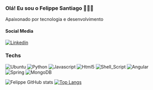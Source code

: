 ### Olá! Eu sou o Felippe Santiago 👨🏻‍💻 
Apaixonado por tecnologia e desenvolvimento

#### Social Media

[![Linkedin](	https://img.shields.io/badge/LinkedIn-0077B5?style=for-the-badge&logo=linkedin&logoColor=white)](https://www.linkedin.com/in/felippe-santiago/)

### Techs

![Ubuntu](https://img.shields.io/badge/Ubuntu-E95420?style=for-the-badge&logo=ubuntu&logoColor=white)
![Python](https://img.shields.io/badge/Python-3776AB?style=for-the-badge&logo=python&logoColor=white)
![Javascript](https://img.shields.io/badge/JavaScript-F7DF1E?style=for-the-badge&logo=javascript&logoColor=black)
![Html5](https://img.shields.io/badge/HTML5-E34F26?style=for-the-badge&logo=html5&logoColor=white)
![Shell_Script](	https://img.shields.io/badge/Shell_Script-121011?style=for-the-badge&logo=gnu-bash&logoColor=white)
![Angular](https://img.shields.io/badge/Angular-DD0031?style=for-the-badge&logo=angular&logoColor=white)
![Spring](	https://img.shields.io/badge/Spring-6DB33F?style=for-the-badge&logo=spring&logoColor=white)
![MongoDB](https://img.shields.io/badge/MongoDB-4EA94B?style=for-the-badge&logo=mongodb&logoColor=white)



![Felippe GitHub stats](https://github-readme-stats.vercel.app/api?username=felippesantia&show_icons=true&theme=vision-friendly-dark&hide=contribs)
[![Top Langs](https://github-readme-stats.vercel.app/api/top-langs/?username=felippesantia&layout=compact&theme=vision-friendly-dark&langs_count=6)](https://github.com/anuraghazra/github-readme-stats)

